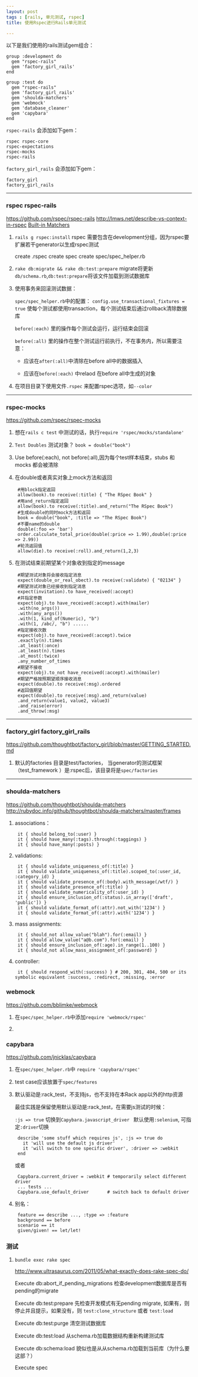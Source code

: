 ```yaml
---
layout: post
tags : [rails, 单元测试, rspec]
title: 使用Rspec进行Rails单元测试

---
```



以下是我们使用的rails测试gem组合：

    group :development do
      gem "rspec-rails"
      gem 'factory_girl_rails'
    end

    group :test do
      gem "rspec-rails"
      gem 'factory_girl_rails'
      gem 'shoulda-matchers'
      gem 'webmock'
      gem 'database_cleaner'
      gem 'capybara'
    end

`rspec-rails` 会添加如下gem：

    rspec rspec-core
    rspec-expectations
    rspec-mocks
    rspec-rails

`factory_girl_rails` 会添加如下gem：

    factory_girl
    factory_girl_rails

----

### rspec rspec-rails

<https://github.com/rspec/rspec-rails>
<http://lmws.net/describe-vs-context-in-rspec>
[Built-in Matchers](https://www.relishapp.com/rspec/rspec-expectations/docs/built-in-matchers)


1. `rails g rspec:install` rspec 需要包含在development分组，因为rspec要扩展若干generator以生成rspec测试

    create  .rspec
    create  spec
    create  spec/spec_helper.rb


2. `rake db:migrate && rake db:test:prepare` migrate将更新`db/schema.rb`,`db:test:prepare`将该文件加载到测试数据库

3. 使用事务来回滚测试数据：

   `spec/spec_helper.rb`中的配置： `config.use_transactional_fixtures = true` 使每个测试都使用transaction，每个测试结束后通过rollback清除数据库

    `before(:each)` 里的操作每个测试会运行，运行结束会回滚

    `before(:all)` 里的操作在整个测试运行前执行，不在事务内，所以需要注意：

    * 应该在`after(:all)`中清除在before all中的数据插入

    * 应该在`before(:each)` 中relaod 在before all中生成的对象

4. 在项目目录下使用文件`.rspec` 来配置rspec选项，如`--color`

----

### rspec-mocks

<https://github.com/rspec/rspec-mocks>

1. 想在`rails c test` 中测试的话，执行`require 'rspec/mocks/standalone'`

2. `Test Doubles` 测试对象？ `book = double("book")`

3. Use before(:each), not before(:all),因为每个test样本结束，stubs 和 mocks 都会被清除

3. 在double或者真实对象上mock方法和返回

        #用block指定返回
        allow(book).to receive(:title) { "The RSpec Book" }
        #用and_return指定返回
        allow(book).to receive(:title).and_return("The RSpec Book")
        #生成double的同时mock方法和返回
        book = double("book", :title => "The RSpec Book")
        #不要name的double
        double(:foo => 'bar')
        order.calculate_total_price(double(:price => 1.99),double(:price => 2.99))
        #轮流返回值
        allow(die).to receive(:roll).and_return(1,2,3)

4. 在测试结束前期望某个对象收到指定的message

        #期望测试对象将会接收指定消息
        expect(double_or_real_obect).to receive(:validate) { "02134" }
        #期望测试对象已经接收到指定消息
        expect(invitation).to have_received(:accept)
        #并指定参数
        expect(obj).to have_received(:accept).with(mailer)
        .with(no_args())
        .with(any_args())
        .with(1, kind_of(Numeric), "b")
        .with(1, /abc/, "b") ......
        #指定接收次数
        expect(obj).to have_received(:accept).twice
        .exactly(n).times
        .at_least(:once)
        .at_least(n).times
        .at_most(:twice)
        .any_number_of_times
        #期望不接收
        expect(obj).to_not have_received(:accept).with(mailer)
        #期望严格按照期望顺序接收消息
        expect(double).to receive(:msg).ordered
        #返回值期望
        expect(double).to receive(:msg).and_return(value)
        .and_return(value1, value2, value3)
        .and_raise(error)
        .and_throw(:msg)

----

### factory_girl factory_girl_rails

<https://github.com/thoughtbot/factory_girl/blob/master/GETTING_STARTED.md>


1. 默认的factories 目录是test/factories， 当generator的测试框架（test_framework ）是:rspec后，该目录将是`spec/factories`

----

### shoulda-matchers

<https://github.com/thoughtbot/shoulda-matchers>
<http://rubydoc.info/github/thoughtbot/shoulda-matchers/master/frames>

1. associations：

        it { should belong_to(:user) }
        it { should have_many(:tags).through(:taggings) }
        it { should have_many(:posts) }

2. validations:

        it { should validate_uniqueness_of(:title) }
        it { should validate_uniqueness_of(:title).scoped_to(:user_id, :category_id) }
        it { should validate_presence_of(:body).with_message(/wtf/) }
        it { should validate_presence_of(:title) }
        it { should validate_numericality_of(:user_id) }
        it { should ensure_inclusion_of(:status).in_array(['draft', 'public']) }
        it { should validate_format_of(:attr).not_with('1234') }
        it { should validate_format_of(:attr).with('1234') }

3. mass assignments:

        it { should_not allow_value("blah").for(:email) }
        it { should allow_value("a@b.com").for(:email) }
        it { should ensure_inclusion_of(:age).in_range(1..100) }
        it { should_not allow_mass_assignment_of(:password) }

4. controller:

        it { should respond_with(:success) } # 200, 301, 404, 500 or its symbolic equivalent :success, :redirect, :missing, :error

### webmock

<https://github.com/bblimke/webmock>

1. 在`spec/spec_helper.rb`中添加`require 'webmock/rspec'`

2. 

### capybara

<https://github.com/jnicklas/capybara>

1. 在`spec/spec_helper.rb`中 `require 'capybara/rspec'`

2. test case应该放置于`spec/features`

3. 默认驱动是:rack_test，不支持js，也不支持在本Rack app以外的http资源

   最佳实践是保留使用默认驱动是:rack_test，在需要js测试的时候：

   `:js => true` 切换到`Capybara.javascript_driver `  默认使用`:selenium`, 可指定`:driver`切换

        describe 'some stuff which requires js', :js => true do
          it 'will use the default js driver'
          it 'will switch to one specific driver', :driver => :webkit
        end

   或者

        Capybara.current_driver = :webkit # temporarily select different driver
        ... tests ...
        Capybara.use_default_driver       # switch back to default driver

4. 别名：

        feature == describe ..., :type => :feature
        background == before
        scenario == it
        given/given! == let/let!


### 测试

1. `bundle exec rake spec` 

   <http://www.ultrasaurus.com/2011/05/what-exactly-does-rake-spec-do/>

   Execute db:abort_if_pending_migrations 检查development数据库是否有pending的migrate

   Execute db:test:prepare 先检查开发模式有无pending migrate, 如果有，则停止并且提示，如果没有，则 `test:clone_structure` 或者 `test:load`

   Execute db:test:purge 清空测试数据库

   Execute db:test:load 从schema.rb加载数据结构重新构建测试库

   Execute db:schema:load 貌似也是从从schema.rb加载到当前库（为什么要这部？）

   Execute spec
